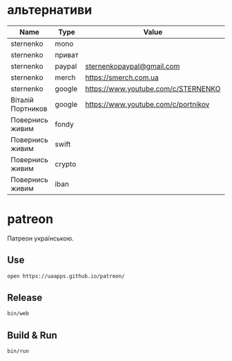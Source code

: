 # альтернативи

| Name | Type | Value | |
| --------- | ------ | ----------------------------------- | -------------------------------------- |
| sternenko | mono   |                                     | [source](https://t.me/ssternenko/1270) |
| sternenko | приват |                                     | [source](https://t.me/ssternenko/1270) |
| sternenko | paypal | sternenkopaypal@gmail.com           | [source](https://t.me/ssternenko/1270) |
| sternenko | merch  | https://smerch.com.ua               | [source](https://t.me/ssternenko/1270) |
| sternenko | google | https://www.youtube.com/c/STERNENKO | [source](https://t.me/ssternenko/1270) |
| Віталій Портников | google | https://www.youtube.com/c/portnikov | |
| Повернись живим | fondy  | | [source](https://www.comebackalive.in.ua/uk/donate) |
| Повернись живим | swift  | | [source](https://www.comebackalive.in.ua/uk/donate) |
| Повернись живим | crypto | | [source](https://www.comebackalive.in.ua/uk/donate) |
| Повернись живим | iban   | | [source](https://www.comebackalive.in.ua/uk/donate) |

# patreon

Патреон українською.

## Use

```sh
open https://uaapps.github.io/patreon/
```

## Release

```sh
bin/web
```

## Build & Run

```sh
bin/run
```
